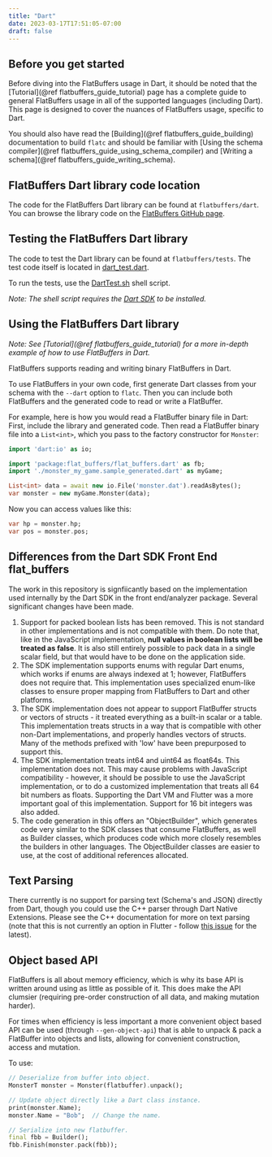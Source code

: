 ```yaml
---
title: "Dart"
date: 2023-03-17T17:51:05-07:00
draft: false
---
```


## Before you get started

Before diving into the FlatBuffers usage in Dart, it should be noted that the
[Tutorial](@ref flatbuffers_guide_tutorial) page has a complete guide to general
FlatBuffers usage in all of the supported languages (including Dart). This page
is designed to cover the nuances of FlatBuffers usage, specific to Dart.

You should also have read the [Building](@ref flatbuffers_guide_building)
documentation to build `flatc` and should be familiar with [Using the schema
compiler](@ref flatbuffers_guide_using_schema_compiler) and [Writing a
schema](@ref flatbuffers_guide_writing_schema).

## FlatBuffers Dart library code location

The code for the FlatBuffers Dart library can be found at `flatbuffers/dart`.
You can browse the library code on the
[FlatBuffers GitHub page](https://github.com/google/flatbuffers/tree/master/dart).

## Testing the FlatBuffers Dart library

The code to test the Dart library can be found at `flatbuffers/tests`. The test
code itself is located in
[dart_test.dart](https://github.com/google/flatbuffers/blob/master/tests/dart_test.dart).

To run the tests, use the
[DartTest.sh](https://github.com/google/flatbuffers/blob/master/tests/DartTest.sh)
shell script.

_Note: The shell script requires the
[Dart SDK](https://www.dartlang.org/tools/sdk) to be installed._

## Using the FlatBuffers Dart library

_Note: See [Tutorial](@ref flatbuffers_guide_tutorial) for a more in-depth
example of how to use FlatBuffers in Dart._

FlatBuffers supports reading and writing binary FlatBuffers in Dart.

To use FlatBuffers in your own code, first generate Dart classes from your
schema with the `--dart` option to `flatc`. Then you can include both
FlatBuffers and the generated code to read or write a FlatBuffer.

For example, here is how you would read a FlatBuffer binary file in Dart: First,
include the library and generated code. Then read a FlatBuffer binary file into
a `List<int>`, which you pass to the factory constructor for `Monster`:

```dart
import 'dart:io' as io;

import 'package:flat_buffers/flat_buffers.dart' as fb;
import './monster_my_game.sample_generated.dart' as myGame;

List<int> data = await new io.File('monster.dat').readAsBytes();
var monster = new myGame.Monster(data);
```

Now you can access values like this:

```dart
var hp = monster.hp;
var pos = monster.pos;
```

## Differences from the Dart SDK Front End flat_buffers

The work in this repository is signfiicantly based on the implementation used
internally by the Dart SDK in the front end/analyzer package. Several
significant changes have been made.

1. Support for packed boolean lists has been removed. This is not standard in
   other implementations and is not compatible with them. Do note that, like in
   the JavaScript implementation, **null values in boolean lists will be treated
   as false**. It is also still entirely possible to pack data in a single
   scalar field, but that would have to be done on the application side.
2. The SDK implementation supports enums with regular Dart enums, which works if
   enums are always indexed at 1; however, FlatBuffers does not require that.
   This implementation uses specialized enum-like classes to ensure proper
   mapping from FlatBuffers to Dart and other platforms.
3. The SDK implementation does not appear to support FlatBuffer structs or
   vectors of structs - it treated everything as a built-in scalar or a table.
   This implementation treats structs in a way that is compatible with other
   non-Dart implementations, and properly handles vectors of structs. Many of
   the methods prefixed with 'low' have been prepurposed to support this.
4. The SDK implementation treats int64 and uint64 as float64s. This
   implementation does not. This may cause problems with JavaScript
   compatibility - however, it should be possible to use the JavaScript
   implementation, or to do a customized implementation that treats all 64 bit
   numbers as floats. Supporting the Dart VM and Flutter was a more important
   goal of this implementation. Support for 16 bit integers was also added.
5. The code generation in this offers an "ObjectBuilder", which generates code
   very similar to the SDK classes that consume FlatBuffers, as well as Builder
   classes, which produces code which more closely resembles the builders in
   other languages. The ObjectBuilder classes are easier to use, at the cost of
   additional references allocated.

## Text Parsing

There currently is no support for parsing text (Schema's and JSON) directly from
Dart, though you could use the C++ parser through Dart Native Extensions. Please
see the C++ documentation for more on text parsing (note that this is not
currently an option in Flutter - follow
[this issue](https://github.com/flutter/flutter/issues/7053) for the latest).

## Object based API

FlatBuffers is all about memory efficiency, which is why its base API is written
around using as little as possible of it. This does make the API clumsier
(requiring pre-order construction of all data, and making mutation harder).

For times when efficiency is less important a more convenient object based API
can be used (through `--gen-object-api`) that is able to unpack & pack a
FlatBuffer into objects and lists, allowing for convenient construction, access
and mutation.

To use:

```dart
// Deserialize from buffer into object.
MonsterT monster = Monster(flatbuffer).unpack();

// Update object directly like a Dart class instance.
print(monster.Name);
monster.Name = "Bob";  // Change the name.

// Serialize into new flatbuffer.
final fbb = Builder();
fbb.Finish(monster.pack(fbb));
```
